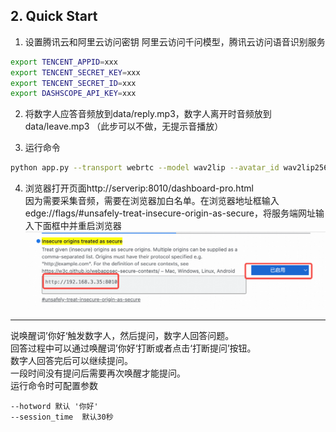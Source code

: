 ## 2. Quick Start

1. 设置腾讯云和阿里云访问密钥
阿里云访问千问模型，腾讯云访问语音识别服务
```bash
export TENCENT_APPID=xxx
export TENCENT_SECRET_KEY=xxx
export TENCENT_SECRET_ID=xxx
export DASHSCOPE_API_KEY=xxx
```
2. 将数字人应答音频放到data/reply.mp3，数字人离开时音频放到data/leave.mp3 （此步可以不做，无提示音播放） 

3. 运行命令 
```bash
python app.py --transport webrtc --model wav2lip --avatar_id wav2lip256_avatar1 --asrtype tencent --max_session 10
```
4. 浏览器打开页面http://serverip:8010/dashboard-pro.html  
因为需要采集音频，需要在浏览器加白名单。在浏览器地址框输入edge://flags/#unsafely-treat-insecure-origin-as-secure，将服务端网址输入下面框中并重启浏览器
![img.png](./assets/audio-input-browser.jpg)  

---
说唤醒词’你好‘触发数字人，然后提问，数字人回答问题。   
回答过程中可以通过唤醒词’你好‘打断或者点击‘打断提问’按钮。  
数字人回答完后可以继续提问。  
一段时间没有提问后需要再次唤醒才能提问。   
运行命令时可配置参数  
```
--hotword 默认 '你好'
--session_time  默认30秒
```
